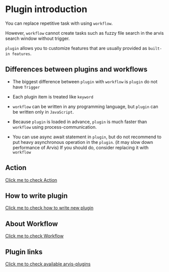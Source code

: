 # Plugin introduction

You can replace repetitive task with using `workflow`.

However, `workflow` cannot create tasks such as fuzzy file search in the arvis search window without trigger.

`plugin` allows you to customize features that are usually provided as `built-in features`.

## Differences between plugins and workflows

* The biggest difference between `plugin` with `workflow` is `plugin` do not have `Trigger`

* Each plugin item is treated like `keyword`

* `workflow` can be written in any programming language, but `plugin` can be written only in `JavaScript`.

* Because `plugin` is loaded in advance, `plugin` is much faster than `workflow` using process-communication.

* You can use async await statement in `plugin`, but do not recommend to put heavy asynchronous operation in the `plugin`. (it may slow down performance of Arvis)
If you should do, consider replacing it with `workflow`


## Action

[Click me to check Action](./action-description.md)

## How to write plugin

[Click me to check how to write new plugin](./plugin-develop.md)

## About Workflow

[Click me to check Workflow](./workflow-intro.md)

## Plugin links

[Click me to check available arvis-plugins](./plugin-links.md)